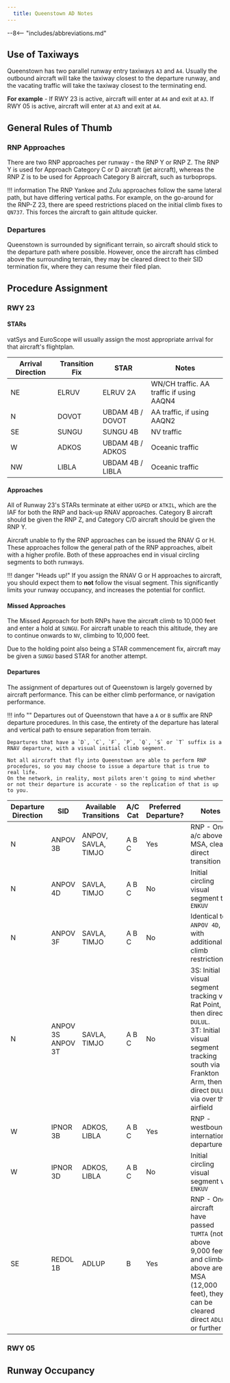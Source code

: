 ```yaml
---
  title: Queenstown AD Notes
---
```


--8<-- "includes/abbreviations.md"

## Use of Taxiways

Queenstown has two parallel runway entry taxiways `A3` and `A4`. Usually the outbound aircraft will take the taxiway closest to the departure runway, and the vacating traffic will take the taxiway closest to the terminating end.

**For example** - If RWY 23 is active, aircraft will enter at `A4` and exit at `A3`. If RWY 05 is active, aircraft will enter at `A3` and exit at `A4`.

## General Rules of Thumb

### RNP Approaches

There are two RNP approaches per runway - the RNP Y or RNP Z. The RNP Y is used for Approach Category C or D aircraft (jet aircraft), whereas the RNP Z is to be used for Approach Category B aircraft, such as turboprops.

!!! information
    The RNP Yankee and Zulu approaches follow the same lateral path, but have differing vertical paths. For example, on the go-around for the RNP-Z 23, there are speed restrictions placed on the initial climb fixes to `QN737`. This forces the aircraft to gain altitude quicker.

### Departures

Queenstown is surrounded by significant terrain, so aircraft should stick to the departure path where possible. However, once the aircraft has climbed above the surrounding terrain, they may be cleared direct to their SID termination fix, where they can resume their filed plan.

## Procedure Assignment

### RWY 23

#### STARs

vatSys and EuroScope will usually assign the most appropriate arrival for that aircraft's flightplan. 

| Arrival Direction | Transition Fix | STAR             | Notes                                    |
| ----------------- | -------------- | ---------------- | ---------------------------------------- |
| NE                | ELRUV          | ELRUV 2A         | WN/CH traffic. AA traffic if using AAQN4 |
| N                 | DOVOT          | UBDAM 4B / DOVOT | AA traffic, if using AAQN2               |
| SE                | SUNGU          | SUNGU 4B         | NV traffic                               |
| W                 | ADKOS          | UBDAM 4B / ADKOS | Oceanic traffic                          |
| NW                | LIBLA          | UBDAM 4B / LIBLA | Oceanic traffic                          |

#### Approaches

All of Runway 23's STARs terminate at either `UGPED` or `ATKIL`, which are the IAF for both the RNP and back-up RNAV approaches. Category B aircraft should be given the RNP Z, and Category C/D aircraft should be given the RNP Y.

Aircraft unable to fly the RNP approaches can be issued the RNAV G or H. These approaches follow the general path of the RNP approaches, albeit with a higher profile. Both of these approaches end in visual circling segments to both runways. 

!!! danger "Heads up!"
    If you assign the RNAV G or H approaches to aircraft, you should expect them to **not** follow the visual segment. This significantly limits your runway occupancy, and increases the potential for conflict.

#### Missed Approaches

The Missed Approach for both RNPs have the aircraft climb to 10,000 feet and enter a hold at `SUNGU`. For aircraft unable to reach this altitude, they are to continue onwards to `NV`, climbing to 10,000 feet.

Due to the holding point also being a STAR commencement fix, aircraft may be given a `SUNGU` based STAR for another attempt.

#### Departures

The assignment of departures out of Queenstown is largely governed by aircraft performance. This can be either climb performance, or navigation performance. 

!!! info ""
    Departures out of Queenstown that have a `A` or `B` suffix are RNP departure procedures. In this case, the entirety of the departure has lateral and vertical path to ensure separation from terrain.

    Departures that have a `D`, `C`, `F`, `P`, `Q`, `S` or `T` suffix is a RNAV departure, with a visual initial climb segment.

    Not all aircraft that fly into Queenstown are able to perform RNP procedures, so you may choose to issue a departure that is true to real life.
    On the network, in reality, most pilots aren't going to mind whether or not their departure is accurate - so the replication of that is up to you.

| Departure Direction | SID | Available Transitions | A/C Cat | Preferred Departure? | Notes |
|---|---|---|---|---|---|
| N | ANPOV 3B | ANPOV, SAVLA, TIMJO | A B C | Yes | RNP - Once a/c above MSA, clear direct transition |
| N | ANPOV 4D | SAVLA, TIMJO | A B C | No | Initial circling visual segment to `ENKUV` |
| N | ANPOV 3F | SAVLA, TIMJO | A B C | No | Identical to `ANPOV 4D`, with additional climb restrictions. |
| N | ANPOV 3S<br>ANPOV 3T | SAVLA, TIMJO | A B C | No | 3S: Initial visual segment tracking via Rat Point, then direct `DULUL`.<br>3T: Initial visual segment tracking south via Frankton Arm, then <br>direct `DULUL` via over the airfield |
| W | IPNOR 3B | ADKOS, LIBLA | A B C | Yes | RNP - westbound international departures |
| W | IPNOR 3D | ADKOS, LIBLA | A B C | No | Initial circling visual segment via `ENKUV` |
| SE | REDOL 1B | ADLUP | B | Yes | RNP - Once aircraft have passed `TUMTA` (not above 9,000 feet) <br>and climbed above area MSA (12,000 feet), they can be cleared direct `ADLUP`<br>or further |


### RWY 05


## Runway Occupancy